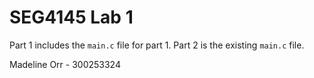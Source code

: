 # SEG4145 Lab 1

Part 1 includes the `main.c` file for part 1. Part 2 is the existing `main.c` file.

Madeline Orr - 300253324
